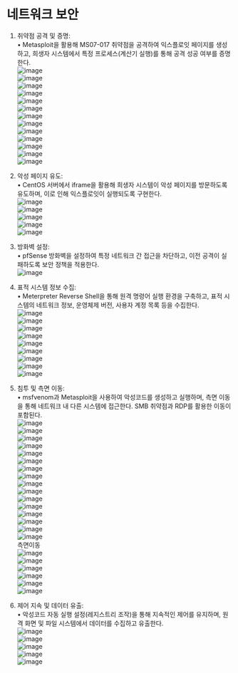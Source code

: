 # 네트워크 보안
1.	취약점 공격 및 증명:  
	•	Metasploit을 활용해 MS07-017 취약점을 공격하여 익스플로잇 페이지를 생성하고, 희생자 시스템에서 특정 프로세스(계산기 실행)를 통해 공격 성공 여부를 증명한다.  
![image](https://github.com/user-attachments/assets/03d2971f-ea5b-4912-b0d1-fb15e128831c)  
![image](https://github.com/user-attachments/assets/083d99a1-d9da-4a5e-b692-c93de929c408)  
![image](https://github.com/user-attachments/assets/ad28fb98-026e-476a-be41-083cff6f23f7)  
![image](https://github.com/user-attachments/assets/85acdba4-e2ee-4c10-a9e5-71a387795eae)  
![image](https://github.com/user-attachments/assets/eaf62b8b-dfa3-4ffe-adfa-709c8f8cdb54)  
![image](https://github.com/user-attachments/assets/d53f914b-99a8-4365-a2b8-a1b347b9ce56)  
![image](https://github.com/user-attachments/assets/4fa79355-87b2-40cc-8e1f-599c6eef3380)  
![image](https://github.com/user-attachments/assets/ee0a6e2a-2d3d-47ce-843b-5dd11f2732d4)  
![image](https://github.com/user-attachments/assets/a7e20a93-2ffb-40cf-8dde-a6f16edfee5d)  
![image](https://github.com/user-attachments/assets/275c169c-5929-4767-a415-b09d1c5d6c60)  
![image](https://github.com/user-attachments/assets/0c18de6f-b6fc-4b44-b1ab-d8affd36deba)  
![image](https://github.com/user-attachments/assets/a92be62f-afe5-43ef-95e8-170351c6342f)  
![image](https://github.com/user-attachments/assets/dd79968f-c4ba-4cbc-8bb8-0db6485e00d8)  

2.	악성 페이지 유도:  
  •	CentOS 서버에서 iframe을 활용해 희생자 시스템이 악성 페이지를 방문하도록 유도하며, 이로 인해 익스플로잇이 실행되도록 구현한다.  
![image](https://github.com/user-attachments/assets/649d7edf-0a46-49cf-9ff9-a86cc1d1ffbf)  
![image](https://github.com/user-attachments/assets/beb798be-343d-4bef-8365-b52fc96bf585)  
![image](https://github.com/user-attachments/assets/adb77758-38c0-4b58-8a4a-1a74a1c53ace)  
![image](https://github.com/user-attachments/assets/86d57233-266b-4b2a-a72d-8e8fafc5e54d)  
![image](https://github.com/user-attachments/assets/58a4d006-ae17-4df1-b403-3e38dfdc14c8)  


3.	방화벽 설정:  
	•	pfSense 방화벽을 설정하여 특정 네트워크 간 접근을 차단하고, 이전 공격이 실패하도록 보안 정책을 적용한다.  
![image](https://github.com/user-attachments/assets/4e386479-acd9-48b3-90be-8d7deefc8fcc)  


4.	표적 시스템 정보 수집:  
	•	Meterpreter Reverse Shell을 통해 원격 명령어 실행 환경을 구축하고, 표적 시스템의 네트워크 정보, 운영체제 버전, 사용자 계정 목록 등을 수집한다.  
![image](https://github.com/user-attachments/assets/957cdaaf-3b99-4e44-af32-d2a93e0e0961)  
![image](https://github.com/user-attachments/assets/463e8f8b-dc29-4da3-993b-3738cba190e0)  
![image](https://github.com/user-attachments/assets/d2f03a19-cb78-4904-8b3f-4ae0ffedcbec)  
![image](https://github.com/user-attachments/assets/792bf31f-3b71-42f2-8c39-1e780d867136)  
![image](https://github.com/user-attachments/assets/d931074c-a169-4e1c-8046-c2b1c6fc1cf2)  
![image](https://github.com/user-attachments/assets/d9b5958c-020c-46b4-b149-ebbf5ec4fcd3)  
![image](https://github.com/user-attachments/assets/5cdc6ad1-fda7-4c0f-98ac-6be5d2307002)  
![image](https://github.com/user-attachments/assets/3dae2dd3-f0f5-41d0-8ba5-fa430ca5b0d5)  
![image](https://github.com/user-attachments/assets/93d57871-401e-4c61-9029-24baa72f1f6d)  

5.	침투 및 측면 이동:  
	•	msfvenom과 Metasploit을 사용하여 악성코드를 생성하고 실행하며, 측면 이동을 통해 네트워크 내 다른 시스템에 접근한다. SMB 취약점과 RDP를 활용한 이동이 포함된다.  
![image](https://github.com/user-attachments/assets/2c9b31f8-1be3-4342-acb4-abf98955784b)  
![image](https://github.com/user-attachments/assets/4bb1a9f1-b656-497a-b923-6178b2a329ca)  
![image](https://github.com/user-attachments/assets/a15a2e2e-7fe4-46fc-91b4-750a49aaa598)  
![image](https://github.com/user-attachments/assets/4d9c08a1-8c0f-4635-bd07-1274bbfdd027)  
![image](https://github.com/user-attachments/assets/b6fefab3-98f2-4f33-9079-607c0c284098)  
![image](https://github.com/user-attachments/assets/d663136e-49ea-43e8-9eba-1bcac2b86b64)  
![image](https://github.com/user-attachments/assets/2f88839d-2fa4-4a2c-89c0-99c10473981a)  
![image](https://github.com/user-attachments/assets/94761077-7e9a-4780-bb50-ec1d86a7b3fd)  
![image](https://github.com/user-attachments/assets/4e943e84-0cee-4560-8fbd-27e1aba4897e)  
![image](https://github.com/user-attachments/assets/f6e523b3-632d-42f7-afdd-60c17668cf1e)  
![image](https://github.com/user-attachments/assets/53439821-a0fb-4f7c-98c7-7bf2a718b2a3)  
![image](https://github.com/user-attachments/assets/e6d22cae-baa9-4941-ad10-c774799c7cd5)  
![image](https://github.com/user-attachments/assets/36a36e3a-1694-4ca5-b7d3-4ba64ba75346)  
![image](https://github.com/user-attachments/assets/74074759-ad0b-4e9a-85ec-a9b5aa6d3ed1)  
![image](https://github.com/user-attachments/assets/c9bd816e-9f32-40a2-a06f-300e82f93068)  
![image](https://github.com/user-attachments/assets/70c27fac-7b5f-4a0c-b749-caadbff24c6b)  
측면이동  
![image](https://github.com/user-attachments/assets/8696a8c5-8a9e-452c-acc4-8d2ab36b4d06)  
![image](https://github.com/user-attachments/assets/cf2c5e5a-3df1-4cdd-ae7c-09fdfb529d7d)  
![image](https://github.com/user-attachments/assets/ca0d7058-5356-4258-8b79-836a352385ea)  
![image](https://github.com/user-attachments/assets/6f4908d6-a8a7-478a-b2a1-c857037aa73c)  
![image](https://github.com/user-attachments/assets/ba374254-d07e-490c-b421-304155870daf)  
![image](https://github.com/user-attachments/assets/0bd53266-8c15-4b00-a097-f7515e2e6a84)  

6.	제어 지속 및 데이터 유출:  
	•	악성코드 자동 실행 설정(레지스트리 조작)을 통해 지속적인 제어를 유지하며, 원격 화면 및 파일 시스템에서 데이터를 수집하고 유출한다.  
![image](https://github.com/user-attachments/assets/32780cb4-6f0d-4033-8c42-abd406a0d94c)  
![image](https://github.com/user-attachments/assets/8ec4ed8c-b5c3-4f64-8558-c919e9869d0d)  
![image](https://github.com/user-attachments/assets/1a1f5114-d216-44db-aaa8-b8dbb86986f0)  
![image](https://github.com/user-attachments/assets/b399f021-7bc4-44c2-8ed8-79df68ec42f6)  
![image](https://github.com/user-attachments/assets/9bd7457f-6675-4e27-8e64-00ec5c4fd914)  
